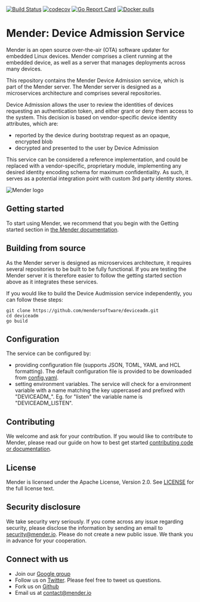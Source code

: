 [![Build Status](https://travis-ci.org/mendersoftware/deviceadm.svg?branch=1.1.x)](https://travis-ci.org/mendersoftware/deviceadm)
[![codecov](https://codecov.io/gh/mendersoftware/deviceadm/branch/1.1.x/graph/badge.svg)](https://codecov.io/gh/mendersoftware/deviceadm)
[![Go Report Card](https://goreportcard.com/badge/github.com/mendersoftware/deviceadm)](https://goreportcard.com/report/github.com/mendersoftware/deviceadm)
[![Docker pulls](https://img.shields.io/docker/pulls/mendersoftware/deviceadm.svg?maxAge=3600)](https://hub.docker.com/r/mendersoftware/deviceadm/)

Mender: Device Admission Service
==============================================

Mender is an open source over-the-air (OTA) software updater for embedded Linux
devices. Mender comprises a client running at the embedded device, as well as
a server that manages deployments across many devices.

This repository contains the Mender Device Admission service, which is part of the
Mender server. The Mender server is designed as a microservices architecture
and comprises several repositories.

Device Admission allows the user to review the identities of devices requesting an authentication token,
and either grant or deny them access to the system. This decision is based on vendor-specific device identity
attributes, which are:
- reported by the device during bootstrap request as an opaque, encrypted blob
- decrypted and presented to the user by Device Admission

This service can be considered a reference implementation, and could be replaced
with a vendor-specific, proprietary module, implementing any desired identity encoding
schema for maximum confidentiality. As such, it serves as a potential
integration point with custom 3rd party identity stores.


![Mender logo](https://mender.io/user/pages/04.resources/_logos/logoS.png)


## Getting started

To start using Mender, we recommend that you begin with the Getting started
section in [the Mender documentation](https://docs.mender.io/).


## Building from source

As the Mender server is designed as microservices architecture, it requires several
repositories to be built to be fully functional. If you are testing the Mender server it
is therefore easier to follow the getting started section above as it integrates these
services.

If you would like to build the Device Audmission service independently, you can follow
these steps:

```
git clone https://github.com/mendersoftware/deviceadm.git
cd deviceadm
go build
```

## Configuration

The service can be configured by:
* providing configuration file (supports JSON, TOML, YAML and HCL formatting).
The default configuration file is provided to be downloaded from [config.yaml](https://github.com/mendersoftware/deviceadm/blob/master/config.yaml).
* setting environment variables. The service will check for a environment variable
with a name matching the key uppercased and prefixed with "DEVICEADM_".
Eg. for "listen" the variable name is "DEVICEADM_LISTEN".

## Contributing

We welcome and ask for your contribution. If you would like to contribute to Mender, please read our guide on how to best get started [contributing code or
documentation](https://github.com/mendersoftware/mender/blob/master/CONTRIBUTING.md).

## License

Mender is licensed under the Apache License, Version 2.0. See
[LICENSE](https://github.com/mendersoftware/deviceadm/blob/master/LICENSE) for the
full license text.

## Security disclosure

We take security very seriously. If you come across any issue regarding
security, please disclose the information by sending an email to
[security@mender.io](security@mender.io). Please do not create a new public
issue. We thank you in advance for your cooperation.

## Connect with us

* Join our [Google
  group](https://groups.google.com/a/lists.mender.io/forum/#!forum/mender)
* Follow us on [Twitter](https://twitter.com/mender_io?target=_blank). Please
  feel free to tweet us questions.
* Fork us on [Github](https://github.com/mendersoftware)
* Email us at [contact@mender.io](mailto:contact@mender.io)
